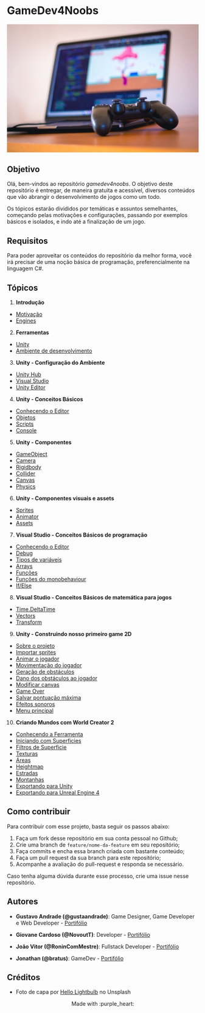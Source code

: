 # GameDev4Noobs

![Photo by Hello Lightbulb on Unsplash](./assets/intro.jpg)

## Objetivo

Olá, bem-vindos ao repositório _gamedev4noobs_. O objetivo deste repositório é entregar, de maneira gratuita e acessível, diversos conteúdos que vão abrangir o desenvolvimento de jogos como um todo.

Os tópicos estarão divididos por temáticas e assuntos semelhantes, começando pelas motivações e configurações, passando por exemplos básicos e isolados, e indo até a finalização de um jogo.

## Requisitos

Para poder aproveitar os conteúdos do repositório da melhor forma, você irá precisar de uma noção básica de programação, preferencialmente na linguagem C#.

## Tópicos

 1. **Introdução**
   - [Motivação](./topics/1-Introducao/Introducao.md)
   - [Engines](./topics/1-Introducao/Engines.md)
 2. **Ferramentas**
   - [Unity](./topics/2-Ferramentas/1-Unity.md)
   - [Ambiente de desenvolvimento](./topics/2-Ferramentas/2-Editor.md)
 3. **Unity - Configuração do Ambiente**
   - [Unity Hub](./topics/3-Ambiente/UnityHub.md)
   - [Visual Studio](./topics/3-Ambiente/VisualStudio.md)
   - [Unity Editor](./topics/3-Ambiente/UnityEditor.md)
 4. **Unity - Conceitos Básicos**
   - [Conhecendo o Editor]()
   - [Objetos]()
   - [Scripts]()
   - [Console]()
 5. **Unity - Componentes**
   - [GameObject]()
   - [Camera]()
   - [Rigidbody]()
   - [Collider]()
   - [Canvas]()
   - [Physics]()
 6. **Unity - Componentes visuais e assets**
   - [Sprites]()
   - [Animator]()
   - [Assets]()
 7. **Visual Studio - Conceitos Básicos de programação**
   - [Conhecendo o Editor]()
   - [Debug]()
   - [Tipos de variáveis]()
   - [Arrays]()
   - [Funções]()
   - [Funções do monobehaviour]()
   - [If/Else]()
 8. **Visual Studio - Conceitos Básicos de matemática para jogos**
   - [Time.DeltaTime]()
   - [Vectors]()
   - [Transform]()
 9. **Unity - Construindo nosso primeiro game 2D**
   - [Sobre o projeto]()
   - [Importar sprites]()
   - [Animar o jogador]()
   - [Movimentação do jogador]()
   - [Geração de obstáculos]()
   - [Dano dos obstáculos ao jogador]()
   - [Modificar canvas]()
   - [Game Over]()
   - [Salvar pontuação máxima]()
   - [Efeitos sonoros]()
   - [Menu principal]()
10. **Criando Mundos com World Creator 2**
   - [Conhecendo a Ferramenta](./topics/10-World/1-Ferramenta.md)
   - [Iniciando com Superficies](./topics/10-World/2-Superficie.md)
   - [Filtros de Superficie](./topics/10-World/3-Filtros.md)
   - [Texturas](./topics/10-World/4-Texturas.md)
   - [Áreas](./topics/10-World/5-Areas.md)
   - [Heightmap](./topics/10-World/6-Heightmap.md)
   - [Estradas](./topics/10-World/7-Estradas.md)
   - [Montanhas](./topics/10-World/8-Montanhas.md)
   - [Exportando para Unity](./topics/10-World/9-Unity.md)
   - [Exportando para Unreal Engine 4](./topics/10-World/10-UE4.md)

## Como contribuir

Para contribuir com esse projeto, basta seguir os passos abaixo:

1. Faça um fork desse repositório em sua conta pessoal no Github;
2. Crie uma branch de `feature/nome-da-feature` em seu repositório;
3. Faça commits e encha essa branch criada com bastante conteúdo;
4. Faça um pull request da sua branch para este repositório;
5. Acompanhe a avaliação do pull-request e responda se necessário.

Caso tenha alguma dúvida durante esse processo, crie uma issue nesse repositório.

## Autores

- **Gustavo Andrade (@gustaandrade)**: Game Designer, Game Developer e Web Developer - [Portifólio](https://gustavoandrade.design)

- **Giovane Cardoso (@NovoutT)**: Developer - [Portifólio](https://github.com/Novout)
  
- **João Vitor (@RoninComMestre)**: Fullstack Developer - [Portifólio](https://github.com/JVmano)

- **Jonathan (@bratus)**: GameDev - [Portifólio](https://github.com/bratus)

## Créditos

- Foto de capa por [Hello Lightbulb](https://unsplash.com/@hellolightbulb) no Unsplash

<p align="center">
   Made with :purple_heart:
</p>
